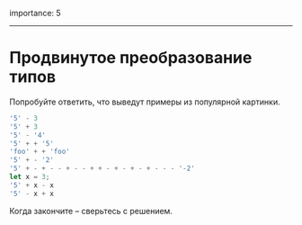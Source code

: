 importance: 5

---

# Продвинутое преобразование типов

Попробуйте ответить, что выведут примеры из популярной картинки.

```js no-beautify
'5' - 3
'5' + 3
'5' - '4'
'5' + + '5'
'foo' + + 'foo'
'5' + - '2'
'5' + - + - - + - - + + - + - + - + - - - '-2'
let x = 3;
'5' + x - x
'5' - x + x
```

Когда закончите – сверьтесь с решением.